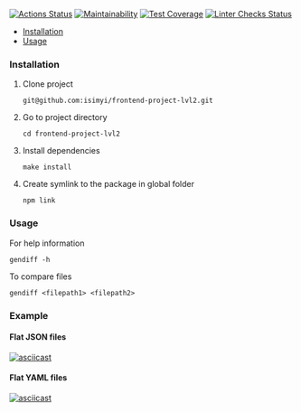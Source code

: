 [![Actions Status](https://github.com/isimyi/frontend-project-lvl2/workflows/hexlet-check/badge.svg)](https://github.com/isimyi/frontend-project-lvl2/actions)
[![Maintainability](https://api.codeclimate.com/v1/badges/bb437bb7da822b73fd05/maintainability)](https://codeclimate.com/github/isimyi/frontend-project-lvl2/maintainability)
[![Test Coverage](https://api.codeclimate.com/v1/badges/bb437bb7da822b73fd05/test_coverage)](https://codeclimate.com/github/isimyi/frontend-project-lvl2/test_coverage)
[![Linter Checks Status](https://github.com/isimyi/frontend-project-lvl2/actions/workflows/nodejs.yml/badge.svg)](https://github.com/isimyi/frontend-project-lvl2/actions/workflows/nodejs.yml)

- [Installation](#inslattalion)
- [Usage](#usage)

### Installation
1. Clone project 
    ```
    git@github.com:isimyi/frontend-project-lvl2.git
    ```
2. Go to project directory
    ```
    cd frontend-project-lvl2
    ```
3. Install dependencies
    ```
    make install
    ```
4. Create symlink to the package in global folder
    ```
    npm link
    ```
   
### Usage
For help information

    gendiff -h

To compare files

    gendiff <filepath1> <filepath2>

### Example
#### Flat JSON files
[![asciicast](https://asciinema.org/a/HbyFAvRA8PHMMJ1XVFPixixN1.svg)](https://asciinema.org/a/HbyFAvRA8PHMMJ1XVFPixixN1)

#### Flat YAML files
[![asciicast](https://asciinema.org/a/EF1fiqtqPd2zuUewfUQDissav.svg)](https://asciinema.org/a/EF1fiqtqPd2zuUewfUQDissav)